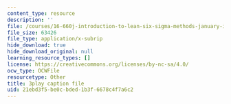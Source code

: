```yaml
---
content_type: resource
description: ''
file: /courses/16-660j-introduction-to-lean-six-sigma-methods-january-iap-2012/21ebd3f5be0cbded1b3f6678c4f7a6c2_dNvt3SSm9Jc.srt
file_size: 63426
file_type: application/x-subrip
hide_download: true
hide_download_original: null
learning_resource_types: []
license: https://creativecommons.org/licenses/by-nc-sa/4.0/
ocw_type: OCWFile
resourcetype: Other
title: 3play caption file
uid: 21ebd3f5-be0c-bded-1b3f-6678c4f7a6c2
---
```

